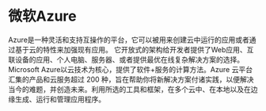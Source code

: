 # 微软Azure

Azure是一种灵活和支持互操作的平台，它可以被用来创建云中运行的应用或者通过基于云的特性来加强现有应用。 它开放式的架构给开发者提供了Web应用、互联设备的应用、个人电脑、服务器、或者提供最优在线复杂解决方案的选择。 Microsoft Azure以云技术为核心，提供了软件+服务的计算方法。Azure 云平台汇集的产品和云服务超过 200 种，旨在帮助你将新解决方案付诸实践，以便解决当今的难题，并创造未来。利用所选的工具和框架，在多个云中、在本地以及在边缘生成、运行和管理应用程序。

